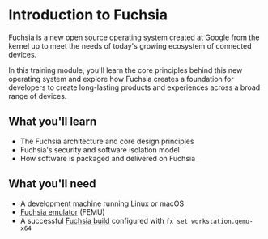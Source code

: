 # Introduction to Fuchsia

Fuchsia is a new open source operating system created at Google from the kernel
up to meet the needs of today's growing ecosystem of connected devices.

In this training module, you'll learn the core principles behind this new
operating system and explore how Fuchsia creates a foundation for developers to
create long-lasting products and experiences across a broad range of devices.

## What you'll learn

*   The Fuchsia architecture and core design principles
*   Fuchsia's security and software isolation model
*   How software is packaged and delivered on Fuchsia

## What you'll need

*   A development machine running Linux or macOS
*   [Fuchsia emulator](/docs/get-started/set_up_femu.md) (FEMU)
*   A successful [Fuchsia build](/docs/get-started/get_fuchsia_source.md)
    configured with `fx set workstation.qemu-x64`
